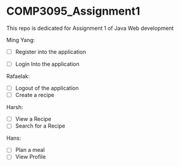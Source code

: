 # COMP3095_Assignment1

This repo is dedicated for Assignment 1 of Java Web development

Ming Yang:
-[ ] Register into the application
-[ ] Login Into the application


Rafaelak:
-[ ] Logout of the application
-[ ] Create a recipe

Harsh:
-[ ] View a Recipe
-[ ] Search for a Recipe

Hans:
-[ ] Plan a meal
-[ ] View Profile